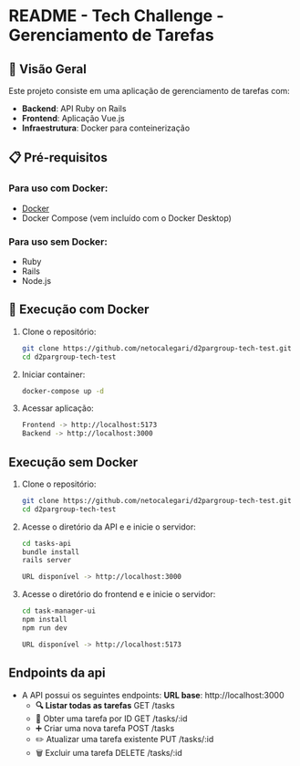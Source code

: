 # README - Tech Challenge - Gerenciamento de Tarefas

## 🚀 Visão Geral

Este projeto consiste em uma aplicação de gerenciamento de tarefas com:

- **Backend**: API Ruby on Rails
- **Frontend**: Aplicação Vue.js
- **Infraestrutura**: Docker para conteinerização

## 📋 Pré-requisitos

### Para uso com Docker:

- [Docker](https://docs.docker.com/get-docker/)
- Docker Compose (vem incluído com o Docker Desktop)

### Para uso sem Docker:

- Ruby
- Rails
- Node.js

## 🐳 Execução com Docker

1. Clone o repositório:

   ```bash
   git clone https://github.com/netocalegari/d2pargroup-tech-test.git
   cd d2pargroup-tech-test

   ```

2. Iniciar container:
   ```bash
   docker-compose up -d

   ```
3. Acessar aplicação:
   ```bash
   Frontend -> http://localhost:5173
   Backend -> http://localhost:3000

   ```

## Execução sem Docker

1. Clone o repositório:

   ```bash
   git clone https://github.com/netocalegari/d2pargroup-tech-test.git
   cd d2pargroup-tech-test

   ```

2. Acesse o diretório da API e e inicie o servidor:

   ```bash
   cd tasks-api
   bundle install
   rails server

   URL disponível -> http://localhost:3000

   ```

3. Acesse o diretório do frontend e e inicie o servidor:

   ```bash
   cd task-manager-ui
   npm install
   npm run dev

   URL disponível -> http://localhost:5173

   ```

## Endpoints da api

- A API possui os seguintes endpoints:
  **URL base**: http://localhost:3000
  - **🔍 Listar todas as tarefas**
  GET /tasks
  - 🔎 Obter uma tarefa por ID
  GET /tasks/:id
  - ➕ Criar uma nova tarefa
  POST /tasks
  - ✏️ Atualizar uma tarefa existente
  PUT /tasks/:id
  - 🗑️ Excluir uma tarefa
  DELETE /tasks/:id
